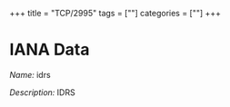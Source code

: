 +++
title = "TCP/2995"
tags = [""]
categories = [""]
+++

# IANA Data

_Name:_ idrs

_Description:_ IDRS

